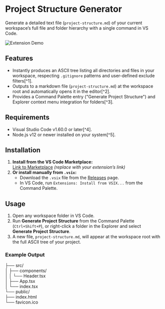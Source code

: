 # Project Structure Generator

Generate a detailed text file (`project-structure.md`) of your current workspace’s full file and folder hierarchy with a single command in VS Code.

![Extension Demo](images/demo.gif)

## Features

- Instantly produces an ASCII tree listing all directories and files in your workspace, respecting `.gitignore` patterns and user-defined exclude filters[^1].
- Outputs to a markdown file (`project-structure.md`) at the workspace root and automatically opens it in the editor[^2].
- Provides a Command Palette entry ("Generate Project Structure") and Explorer context menu integration for folders[^3].

## Requirements

- Visual Studio Code v1.60.0 or later[^4].
- Node.js v12 or newer installed on your system[^5].

## Installation

1. **Install from the VS Code Marketplace:**  
   [Link to Marketplace](https://marketplace.visualstudio.com/) *(replace with your extension’s link)*  
2. **Or install manually from `.vsix`:**  
   - Download the `.vsix` file from the [Releases](https://github.com/your-repo/releases) page.  
   - In VS Code, run `Extensions: Install from VSIX...` from the Command Palette.

## Usage

1. Open any workspace folder in VS Code.  
2. Run **Generate Project Structure** from the Command Palette (`Ctrl+Shift+P`), or right-click a folder in the Explorer and select **Generate Project Structure**.  
3. A new file, `project-structure.md`, will appear at the workspace root with the full ASCII tree of your project.

### Example Output

├── src/  
│   ├── components/  
│   │   └── Header.tsx  
│   ├── App.tsx  
│   └── index.tsx  
└── public/  
    ├── index.html  
    └── favicon.ico  
